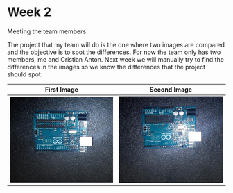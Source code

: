 # Week 2
Meeting the team members

The project that my team will do is the one where two images are compared and the objective is to spot the differences. For now the team only has two members, me and Cristian Anton. Next week we will manually try to find the differences in the images so we know the differences that the project should spot.

| First Image | Second Image |
| :---: | :---: |
| <img src="images/pcb1.jpg" width="300"> | <img src="images/pcb2.jpg" width="300"> |
